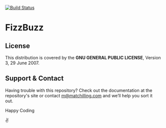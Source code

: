 [![Build Status](https://travis-ci.org/matchilling/fizzbuzz.svg?branch=master)](https://travis-ci.org/matchilling/fizzbuzz)

# FizzBuzz

## License
This distribution is covered by the **GNU GENERAL PUBLIC LICENSE**, Version 3, 29 June 2007.

## Support & Contact
Having trouble with this repository? Check out the documentation at the repository's site or contact m@matchilling.com and we’ll help you sort it out.

Happy Coding

:v:
